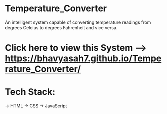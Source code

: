 # Temperature_Converter
An intelligent system capable of converting temperature readings from degrees Celcius to degrees Fahrenheit and vice versa.

# Click here to view this System --> https://bhavyasah7.github.io/Temperature_Converter/

# Tech Stack:
-> HTML
-> CSS
-> JavaScript
